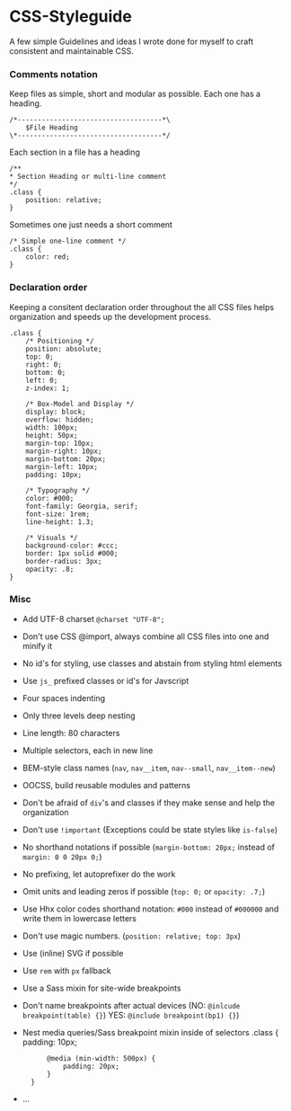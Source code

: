 CSS-Styleguide
==============

A few simple Guidelines and ideas I wrote done for myself to craft consistent
and maintainable CSS.

### Comments notation
Keep files as simple, short and modular as possible. Each one has a heading.

    /*------------------------------------*\
        $File Heading
    \*------------------------------------*/

Each section in a file has a heading

    /**
    * Section Heading or multi-line comment
    */
    .class {
        position: relative;
    }

Sometimes one just needs a short comment

    /* Simple one-line comment */
    .class {
        color: red;
    }


### Declaration order
Keeping a consitent declaration order throughout the all CSS files helps
organization and speeds up the development process.

    .class {
        /* Positioning */
        position: absolute;
        top: 0;
        right: 0;
        bottom: 0;
        left: 0;
        z-index: 1;

        /* Box-Model and Display */
        display: block;
        overflow: hidden;
        width: 100px;
        height: 50px;
        margin-top: 10px;
        margin-right: 10px;
        margin-bottom: 20px;
        margin-left: 10px;
        padding: 10px;

        /* Typography */
        color: #000;
        font-family: Georgia, serif;
        font-size: 1rem;
        line-height: 1.3;

        /* Visuals */
        background-color: #ccc;
        border: 1px solid #000;
        border-radius: 3px;
        opacity: .8;
    }


### Misc
* Add UTF-8 charset `@charset "UTF-8";`
* Don't use CSS @import, always combine all CSS files into one and minify it
* No id's for styling, use classes and abstain from styling html elements
* Use `js_` prefixed classes or id's for Javscript
* Four spaces indenting
* Only three levels deep nesting
* Line length: 80 characters
* Multiple selectors, each in new line
* BEM-style class names (`nav`, `nav__item`, `nav--small`, `nav__item--new`)
* OOCSS, build reusable modules and patterns
* Don't be afraid of `div`'s and classes if they make sense and help the
  organization
* Don't use `!important` (Exceptions could be state styles like `is-false`)
* No shorthand notations if possible (`margin-bottom: 20px;` instead of
  `margin: 0 0 20px 0;`)
* No prefixing, let autoprefixer do the work
* Omit units and leading zeros if possible (`top: 0;` or `opacity: .7;`)
* Use Hhx color codes shorthand notation: `#000` instead of `#000000` and write
  them in lowercase letters
* Don't use magic numbers. (`position: relative; top: 3px`)
* Use (inline) SVG if possible
* Use `rem` with `px` fallback
* Use a Sass mixin for site-wide breakpoints
* Don't name breakpoints after actual devices (NO: `@inlcude breakpoint(table) {}`)
  YES: `@include breakpoint(bp1) {}`)
* Nest media queries/Sass breakpoint mixin inside of selectors
        .class {
            padding: 10px;

            @media (min-width: 500px) {
                padding: 20px;
            }
        }
* ...